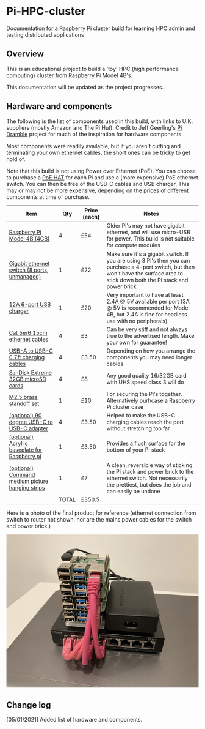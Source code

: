 # Pi-HPC-cluster
Documentation for a Raspberry Pi cluster build for learning HPC admin and testing distributed applications

## Overview
This is an educational project to build a 'toy' HPC (high performance computing) cluster from Raspberry Pi Model 4B's.

This documentation will be updated as the project progresses.


## Hardware and components
The following is the list of components used in this build, with links to U.K. suppliers (mostly Amazon and The Pi Hut). Credit to Jeff Geerling's [Pi Dramble](http://www.pidramble.com/) project for much of the inspiration for hardware components.

Most components were readily available, but if you aren't cutting and terminating your own ethernet cables, the short ones can be tricky to get hold of. 

Note that this build is not using Power over Ethernet (PoE). You can choose to purchase a [PoE HAT](https://thepihut.com/products/raspberry-pi-power-over-ethernet-poe-hat) for each Pi and use a (more expensive) PoE ethernet switch. You can then be free of the USB-C cables and USB charger. This may or may not be more expensive, depending on the prices of different components at time of purchase.

|                                   Item                                                          |   Qty  |  Price (each)  |  Notes  |
|  -------------------------------------------------------------------------------------------    |   ---  |  -----  |  -----  |
| [Raspberry Pi Model 4B (4GB)](https://thepihut.com/products/raspberry-pi-4-model-b)             |    4   |   £54   |  Older Pi's may not have gigabit ethernet, and will use micro-USB for power. This build is not suitable for compute modules |
| [Gigabit ethernet switch (8 ports, unmanaged)](https://www.amazon.co.uk/gp/product/B07PWHGQSS/) |    1   |   £22   |  Make sure it's a gigabit switch. If you are using 3 Pi's then you can purchase a 4-port switch, but then won't have the surface area to stick down both the Pi stack and power brick |
| [12A 6-port USB charger](https://www.amazon.co.uk/gp/product/B07MFPN87Y/)                       |    1   |   £20   |  Very important to have at least 2.4A @ 5V available per port (3A @ 5V is recommended for Model 4B, but 2.4A is fine for headless use with no peripherals) |
| [Cat 5e/6 15cm ethernet cables](https://www.amazon.co.uk/gp/product/B01J2CJXTA)                 |    4   |   £3    |  Can be very stiff and not always true to the advertised length. Make your own for guarantee! |
| [USB-A to USB-C 0.7ft charging cables](https://www.amazon.co.uk/gp/product/B0744J4BYY)          |    4   |   £3.50 |  Depending on how you arrange the components you may need longer cables |
| [SanDisk Extreme 32GB microSD cards](https://www.amazon.co.uk/gp/product/B06XWMQ81P)            |    4   |   £8    |  Any good quality 16/32GB card with UHS speed class 3 will do |
| [M2.5 brass standoff set](https://www.amazon.co.uk/gp/product/B07PDVXVZ5)                       |    1   |   £10   |  For securing the Pi's together. Alternatively purhcase a Raspberry Pi cluster case |
| [(optional) 90 degree USB-C to USB-C adapter](https://www.amazon.co.uk/gp/product/B071XHCW5W)   |    4   |   £3.50 |  Helped to make the USB-C charging cables reach the port without stretching too far |
| [(optional) Acryllic baseplate for Raspberry pi](https://shop.rasp.io/products/raspio-pibase-backplate-for-raspberry-pi-model-b) | 1 | £3.50 | Provides a flush surface for the bottom of your Pi stack
| [(optional) Command medium picture hanging strips](https://www.amazon.co.uk/gp/product/B00LW1APOC/) | 1 | £7 | A clean, reversible way of sticking the Pi stack and power brick to the ethernet switch. Not necessarily the prettiest, but does the job and can easily be undone |
| | TOTAL | £350.5

Here is a photo of the final product for reference (ethernet connection from switch to router not shown, nor are the mains power cables for the switch and power brick.)

<p align="left">
<img src="docs/pi-cluster.jpeg" alt="Pi cluster photo" height="400"/>
</p>

## Change log
[05/01/2021] Added list of hardware and components.
